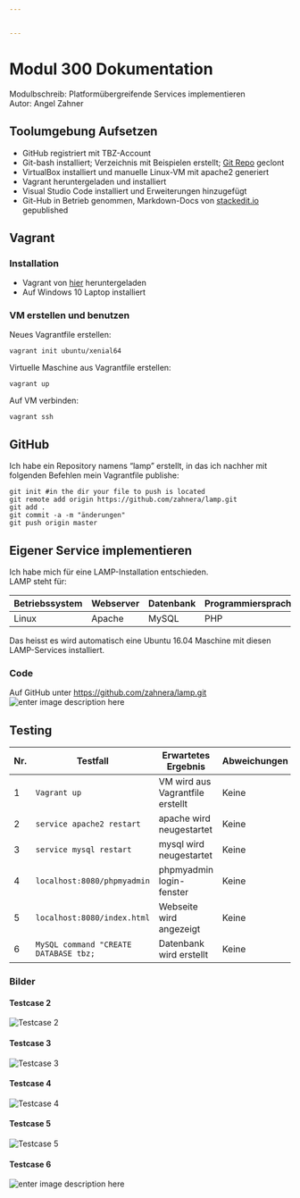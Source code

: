 ```yaml
---


---
```


<h1 id="modul-300-dokumentation">Modul 300 Dokumentation</h1>
<p>Modulbschreib: Platformübergreifende Services implementieren<br>
Autor: Angel Zahner</p>
<h2 id="toolumgebung-aufsetzen">Toolumgebung Aufsetzen</h2>
<ul>
<li>GitHub registriert mit TBZ-Account</li>
<li>Git-bash installiert; Verzeichnis mit Beispielen erstellt; <a href="https://github.com/mc-b/devops">Git Repo</a> geclont</li>
<li>VirtualBox installiert und manuelle Linux-VM mit apache2 generiert</li>
<li>Vagrant heruntergeladen und installiert</li>
<li>Visual Studio Code installiert und Erweiterungen hinzugefügt</li>
<li>Git-Hub in Betrieb genommen, Markdown-Docs von <a href="http://stackedit.io">stackedit.io</a> gepublished</li>
</ul>
<h2 id="vagrant">Vagrant</h2>
<h3 id="installation">Installation</h3>
<ul>
<li>Vagrant von <a href="https://www.vagrantup.com/downloads.html">hier</a> heruntergeladen</li>
<li>Auf Windows 10 Laptop installiert</li>
</ul>
<h3 id="vm-erstellen-und-benutzen">VM erstellen und benutzen</h3>
<p>Neues Vagrantfile erstellen:</p>
<pre><code>vagrant init ubuntu/xenial64 
</code></pre>
<p>Virtuelle Maschine aus Vagrantfile erstellen:</p>
<pre><code>vagrant up
</code></pre>
<p>Auf VM verbinden:</p>
<pre><code>vagrant ssh
</code></pre>
<h2 id="github">GitHub</h2>
<p>Ich habe ein Repository namens “lamp” erstellt, in das ich nachher mit folgenden Befehlen mein Vagrantfile publishe:</p>
<pre><code>git init #in the dir your file to push is located
git remote add origin https://github.com/zahnera/lamp.git
git add .
git commit -a -m "änderungen"
git push origin master
</code></pre>
<h2 id="eigener-service-implementieren">Eigener Service implementieren</h2>
<p>Ich habe mich für eine LAMP-Installation entschieden.<br>
LAMP steht für:</p>

<table>
<thead>
<tr>
<th>Betriebssystem</th>
<th>Webserver</th>
<th>Datenbank</th>
<th>Programmiersprache</th>
</tr>
</thead>
<tbody>
<tr>
<td>Linux</td>
<td>Apache</td>
<td>MySQL</td>
<td>PHP</td>
</tr>
</tbody>
</table><p>Das heisst es wird automatisch eine Ubuntu 16.04 Maschine mit diesen LAMP-Services installiert.</p>
<h3 id="code">Code</h3>
<p>Auf GitHub unter <a href="https://github.com/zahnera/lamp.git">https://github.com/zahnera/lamp.git</a><br>
<img src="https://perrone.myqnapcloud.com:450/share.cgi/angel-vagrantfile.png?ssid=02YbC2K&amp;fid=02YbC2K&amp;path=/&amp;filename=angel-vagrantfile.png&amp;openfolder=normal&amp;ep=" alt="enter image description here"></p>
<h2 id="testing">Testing</h2>

<table>
<thead>
<tr>
<th>Nr.</th>
<th>Testfall</th>
<th>Erwartetes Ergebnis</th>
<th>Abweichungen</th>
</tr>
</thead>
<tbody>
<tr>
<td>1</td>
<td><code>Vagrant up</code></td>
<td>VM wird aus Vagrantfile erstellt</td>
<td>Keine</td>
</tr>
<tr>
<td>2</td>
<td><code>service apache2 restart</code></td>
<td>apache wird neugestartet</td>
<td>Keine</td>
</tr>
<tr>
<td>3</td>
<td><code>service mysql restart</code></td>
<td>mysql wird neugestartet</td>
<td>Keine</td>
</tr>
<tr>
<td>4</td>
<td><code>localhost:8080/phpmyadmin</code></td>
<td>phpmyadmin login-fenster</td>
<td>Keine</td>
</tr>
<tr>
<td>5</td>
<td><code>localhost:8080/index.html</code></td>
<td>Webseite wird angezeigt</td>
<td>Keine</td>
</tr>
<tr>
<td>6</td>
<td><code>MySQL command "CREATE DATABASE tbz;</code></td>
<td>Datenbank wird erstellt</td>
<td>Keine</td>
</tr>
</tbody>
</table><h3 id="bilder">Bilder</h3>
<h4 id="testcase-2">Testcase 2</h4>
<p><img src="https://perrone.myqnapcloud.com:450/share.cgi/angel-apache2restart.png?ssid=02YbC2K&amp;fid=02YbC2K&amp;path=/&amp;filename=angel-apache2restart.png&amp;openfolder=normal&amp;ep=" alt="Testcase 2"></p>
<h4 id="testcase-3">Testcase 3</h4>
<p><img src="https://perrone.myqnapcloud.com:450/share.cgi/angel-mysqlrestart.png?ssid=02YbC2K&amp;fid=02YbC2K&amp;path=/&amp;filename=angel-mysqlrestart.png&amp;openfolder=normal&amp;ep=" alt="Testcase 3"></p>
<h4 id="testcase-4">Testcase 4</h4>
<p><img src="https://perrone.myqnapcloud.com:450/share.cgi/angel-phpmyadmin.png?ssid=02YbC2K&amp;fid=02YbC2K&amp;path=/&amp;filename=angel-phpmyadmin.png&amp;openfolder=normal&amp;ep=" alt="Testcase 4"></p>
<h4 id="testcase-5">Testcase 5</h4>
<p><img src="https://perrone.myqnapcloud.com:450/share.cgi/angel-webseite.png?ssid=02YbC2K&amp;fid=02YbC2K&amp;path=/&amp;filename=angel-webseite.png&amp;openfolder=normal&amp;ep=" alt="Testcase 5"></p>
<h4 id="testcase-6">Testcase 6</h4>
<p><img src="https://perrone.myqnapcloud.com:450/share.cgi/angel-database.png?ssid=02YbC2K&amp;fid=02YbC2K&amp;path=/&amp;filename=angel-database.png&amp;openfolder=normal&amp;ep=" alt="enter image description here"></p>

